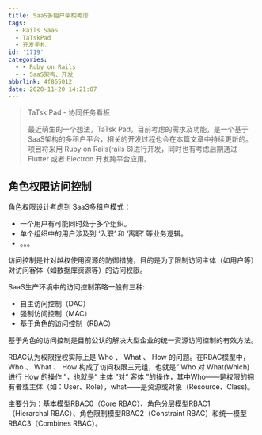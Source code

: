 ```yaml
---
title: SaaS多租户架构考虑
tags:
  - Rails SaaS
  - TaTskPad
  - 开发手札
id: '1719'
categories:
  - - Ruby on Rails
  - - SaaS架构、开发
abbrlink: 4f865012
date: 2020-11-20 14:21:07
---
```


> TaTsk Pad - 协同任务看板
> 
> 最近萌生的一个想法，TaTsk Pad，目前考虑的需求及功能，是一个基于SaaS架构的多租户平台，相关的开发过程也会在本篇文章中持续更新的。  
> 项目将采用 Ruby on Rails(rails 6)进行开发，同时也有考虑后期通过 Flutter 或者 Electron 开发跨平台应用。

## 角色权限访问控制

角色权限设计考虑到 SaaS多租户模式：

*   一个用户有可能同时处于多个组织。
*   单个组织中的用户涉及到 ‘入职’ 和 ‘离职’ 等业务逻辑。
*   。。。

访问控制是针对越权使用资源的防御措施，目的是为了限制访问主体（如用户等） 对访问客体（如数据库资源等）的访问权限。

SaaS生产环境中的访问控制策略一般有三种:

*   自主访问控制（DAC）
*   强制访问控制（MAC）
*   基于角色的访问控制（RBAC）

基于角色的访问控制是目前公认的解决大型企业的统一资源访问控制的有效方法。

RBAC认为权限授权实际上是 Who 、 What 、 How 的问题。在RBAC模型中，Who 、 What 、 How 构成了访问权限三元组，也就是“ Who 对 What(Which) 进行 How 的操作 ”，也就是“ 主体 ”对“ 客体 ”的操作，其中Who——是权限的拥有者或主体（如：User、Role），what——是资源或对象（Resource、Class)。

主要分为：基本模型RBAC0（Core RBAC）、角色分层模型RBAC1（Hierarchal RBAC）、角色限制模型RBAC2（Constraint RBAC）和统一模型RBAC3（Combines RBAC）。